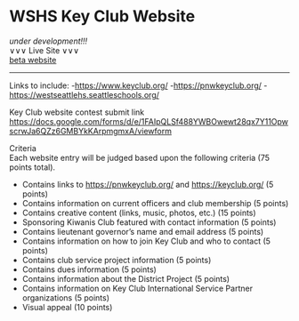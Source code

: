 # WSHS Key Club Website 

*under development!!!* \
∨∨∨ Live Site ∨∨∨ \
[beta website](https://chwrd.github.io/WSHS-Key-Club/)


---

Links to include:
-https://www.keyclub.org/
-https://pnwkeyclub.org/
-https://westseattlehs.seattleschools.org/

Key Club website contest submit link \
https://docs.google.com/forms/d/e/1FAIpQLSf488YWBOwewt28qx7Y11OpwscrwJa6QZz6GMBYkKArpmgmxA/viewform

Criteria \
Each website entry will be judged based upon the following criteria (75 points total).

- Contains links to https://pnwkeyclub.org/ and https://keyclub.org/ (5 points)
- Contains information on current officers and club membership (5 points)
- Contains creative content (links, music, photos, etc.) (15 points)
- Sponsoring Kiwanis Club featured with contact information (5 points)
- Contains lieutenant governor’s name and email address (5 points)
- Contains information on how to join Key Club and who to contact (5 points)
- Contains club service project information (5 points)
- Contains dues information (5 points)
- Contains information about the District Project (5 points)
- Contains information on Key Club International Service Partner organizations (5 points)
- Visual appeal (10 points)
